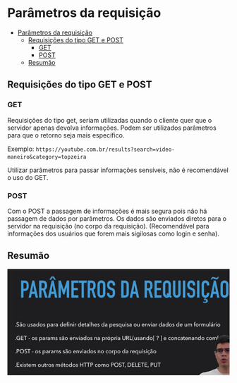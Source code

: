 # Parâmetros da requisição

- [Parâmetros da requisição](#parâmetros-da-requisição)
  - [Requisições do tipo GET e POST](#requisições-do-tipo-get-e-post)
    - [GET](#get)
    - [POST](#post)
  - [Resumão](#resumão)

## Requisições do tipo GET e POST

### GET

Requisições do tipo get, seriam utilizadas quando o cliente quer que o servidor apenas devolva informações. Podem ser utilizados parâmetros para que o retorno seja mais específico.

Exemplo: `https://youtube.com.br/results?search=video-maneiro&category=topzeira`

Utilizar parâmetros para passar informações sensíveis, não é recomendável o uso do GET.

### POST

Com o POST a passagem de informações é mais segura pois não há passagem de dados por parâmetros. Os dados são enviados diretos para o servidor na requisição (no corpo da requisição). (Recomendável para informações dos usuários que forem mais sigilosas como login e senha).

## Resumão

![Resumo](assets/images/06.01.png)
